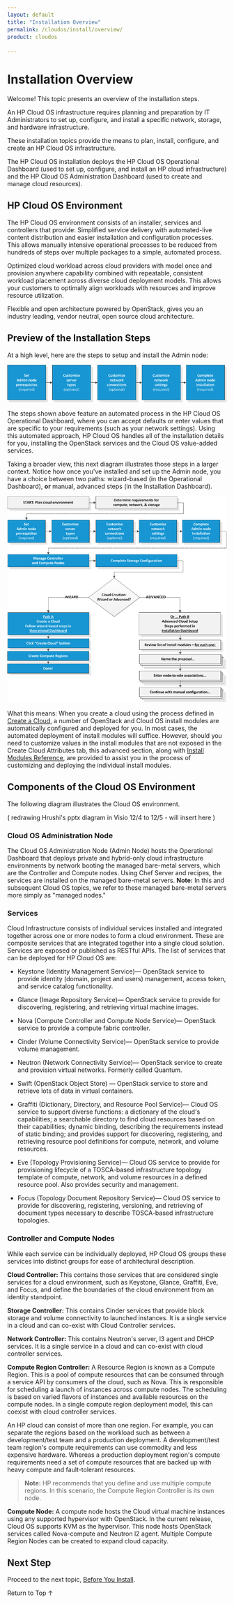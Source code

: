 ```yaml
---
layout: default
title: "Installation Overview"
permalink: /cloudos/install/overview/
product: cloudos

---
```


<a name="_top"> </a>

<script>

function PageRefresh {
onLoad="window.refresh"
}

PageRefresh();

</script>


# Installation Overview

Welcome! This topic presents an overview of the installation steps.  

An HP Cloud OS infrastructure requires planning and preparation by IT Administrators to set up,
configure, and install a specific network, storage, and hardware infrastructure. 

These installation topics provide the means to plan, install, configure, and create an HP Cloud OS infrastructure.

The HP Cloud OS installation deploys the HP Cloud OS Operational Dashboard (used to set up,
configure, and install an HP cloud infrastructure) and the HP Cloud OS Administration Dashboard
(used to create and manage cloud resources).

## HP Cloud OS Environment

The HP Cloud OS environment consists of an installer, services and controllers that provide:
Simplified service delivery with automated-live content distribution and easier installation and
configuration processes. This allows manually intensive operational processes to be reduced from
hundreds of steps over multiple packages to a simple, automated process.

Optimized cloud workload across cloud providers with model once and provision anywhere
capability combined with repeatable, consistent workload placement across diverse cloud
deployment models. This allows your customers to optimally align workloads with resources and
improve resource utilization.

Flexible and open architecture powered by OpenStack, gives you an industry leading, vendor
neutral, open source cloud architecture.

## Preview of the Installation Steps

At a high level, here are the steps to setup and install the Admin node:

<img src="media/cloudos-install-process.png" title="HP Cloud OS installation process" /> 

The steps shown above feature an automated process in the HP Cloud OS Operational Dashboard, where you can accept defaults or enter values that are specific to your requirements (such as your network settings). Using 
this automated approach, HP Cloud OS handles all of the installation details for you, installing the OpenStack services and the Cloud OS value-added services.

Taking a broader view, this next diagram illustrates those steps in a larger context. Notice how once you've installed and set up the Admin node, you have a choice between two paths: wizard-based (in the Operational Dashboard), **or** manual, advanced steps (in the Installation Dashboard).

<img src="media/cloudos-create-cloud-paths.png" title="HP Cloud OS - choosing between two create cloud paths" /> 

What this means: When you create a cloud using the process defined in [Create a Cloud](/cloudos/install/create-cloud/), a number of OpenStack and Cloud OS 
install modules are automatically configured and deployed for you. In most cases, the automated deployment of install modules will suffice. 
However, should you need to customize values in the install modules that are not exposed in the Create Cloud Attributes tab, 
this advanced section, along with [Install Modules Reference](/cloudos/install/install-modules-reference/), are provided to assist 
you in the process of customizing and deploying the individual install modules.  

## Components of the Cloud OS Environment

The following diagram illustrates the Cloud OS environment.

( redrawing Hrushi's pptx diagram in Visio 12/4 to 12/5 - will insert here ) 

### Cloud OS Administration Node

The Cloud OS Administration Node (Admin Node) hosts the Operational Dashboard that deploys
private and hybrid-only cloud infrastructure environments by network booting the managed bare-metal
servers, which are the Controller and Compute nodes. Using Chef Server and recipes,
the services are installed on the managed bare-metal servers. **Note:** In this and subsequent Cloud OS topics, 
we refer to these managed bare-metal servers more simply as "managed nodes."

### Services

Cloud Infrastructure consists of individual services installed and integrated together across one or
more nodes to form a cloud environment. These are composite services that are integrated
together into a single cloud solution. Services are exposed or published as RESTful APIs.
The list of services that can be deployed for HP Cloud OS are:

* Keystone (Identity Management Service)&mdash; OpenStack service to provide identity (domain,
project and users) management, access token, and service catalog functionality.

* Glance (Image Repository Service)&mdash; OpenStack service to provide for discovering,
registering, and retrieving virtual machine images.

* Nova (Compute Controller and Compute Node Service)&mdash; OpenStack service to provide a
compute fabric controller.

* Cinder (Volume Connectivity Service)&mdash; OpenStack service to provide volume management.

* Neutron (Network Connectivity Service)&mdash; OpenStack service to create and provision virtual networks.  Formerly called Quantum. 

* Swift (OpenStack Object Store) &mdash; OpenStack service to store and retrieve lots of data in virtual containers. 

* Graffiti (Dictionary, Directory, and Resource Pool Service)&mdash; Cloud OS service to support
diverse functions: a dictionary of the cloud's capabilities; a searchable directory to find cloud
resources based on their capabilities; dynamic binding, describing the requirements instead of
static binding; and provides support for discovering, registering, and retrieving resource pool
definitions for compute, network, and volume resources.

* Eve (Topology Provisioning Service)&mdash; Cloud OS service to provide for provisioning lifecycle
of a TOSCA-based infrastructure topology template of compute, network, and volume resources
in a defined resource pool. Also provides security and management.

* Focus (Topology Document Repository Service)&mdash; Cloud OS service to provide for
discovering, registering, versioning, and retrieving of document types necessary to describe
TOSCA-based infrastructure topologies.

### Controller and Compute Nodes

While each service can be individually deployed, HP Cloud OS groups these services into distinct
groups for ease of architectural description.

**Cloud Controller:** This contains those services that are considered single services for a cloud
environment, such as Keystone, Glance, Graffiti, Eve, and Focus, and define the boundaries of the
cloud environment from an identity standpoint.

**Storage Controller:** This contains Cinder services that provide block storage and volume
connectivity to launched instances. It is a single service in a cloud and can co-exist with Cloud
Controller services.

**Network Controller:** This contains Neutron's server, l3 agent and DHCP services. It is a single
service in a cloud and can co-exist with cloud controller services.

**Compute Region Controller:** A Resource Region is known as a Compute Region. This is a pool
of compute resources that can be consumed through a service API by consumers of the cloud,
such as Nova. This is responsible for scheduling a launch of instances across compute nodes. The
scheduling is based on varied flavors of instances and available resources on the compute nodes.
In a single compute region deployment model, this can coexist with cloud controller services.

An HP cloud can consist of more than one region. For example, you can separate the regions based
on the workload such as between a development/test team and a production deployment. A
development/test team region's compute requirements can use commodity and less expensive
hardware. Whereas a production deployment region's compute requirements need a set of compute
resources that are backed up with heavy compute and fault-tolerant resources.

> **Note:** HP recommends that you define and use multiple compute regions. In this scenario, the Compute Region Controller is its own node.

**Compute Node:** A compute node hosts the Cloud virtual machine instances using any supported hypervisor with OpenStack. In the current release, Cloud OS supports KVM as the hypervisor.
This node hosts OpenStack services called Nova-compute and Neutron l2 agent. Multiple Compute Region Nodes can be created to expand cloud capacity. 

## Next Step

Proceed to the next topic, [Before You Install](/cloudos/install/before-you-install/). 

<a href="#_top" style="padding:14px 0px 14px 0px; text-decoration: none;"> Return to Top &#8593; </a>


